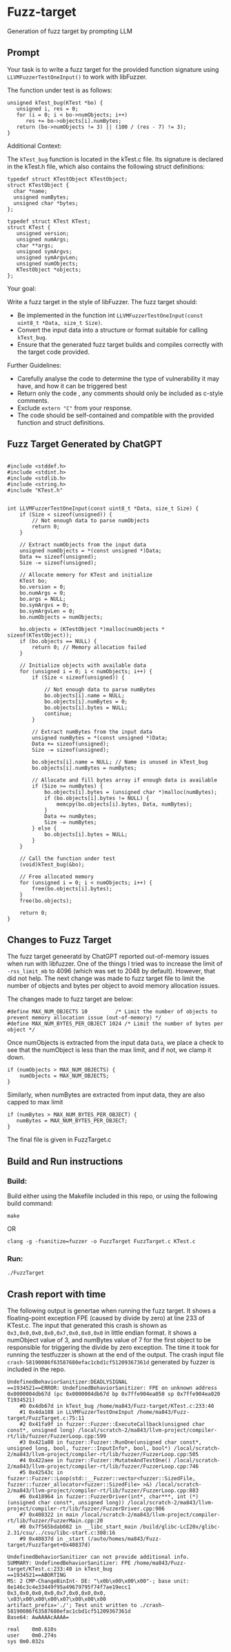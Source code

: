 # Fuzz-target
Generation of fuzz target by prompting LLM 

## Prompt
Your task is to write a fuzz target for the provided function signature using `LLVMFuzzerTestOneInput()` to work with libFuzzer.

The function under test is as follows:

```
unsigned kTest_bug(KTest *bo) {
   unsigned i, res = 0;
   for (i = 0; i < bo->numObjects; i++)
      res += bo->objects[i].numBytes;
   return (bo->numObjects != 3) || (100 / (res - 7) != 3);
}
```
     
Additional Context:

The `kTest_bug` function is located in the kTest.c file.
Its signature is declared in the kTest.h file, which also contains the following struct definitions:

```
typedef struct KTestObject KTestObject;
struct KTestObject {
  char *name;
  unsigned numBytes;
  unsigned char *bytes;
};

typedef struct KTest KTest;
struct KTest {
   unsigned version;
   unsigned numArgs;
   char **args;
   unsigned symArgvs;
   unsigned symArgvLen;
   unsigned numObjects;
   KTestObject *objects;
};
```

Your goal:   

Write a fuzz target in the style of libFuzzer. The fuzz target should:
- Be implemented in the function int `LLVMFuzzerTestOneInput(const uint8_t *Data, size_t Size)`.
- Convert the input data into a structure or format suitable for calling `kTest_bug`.
- Ensure that the generated fuzz target  builds and compiles correctly with the target code provided.

Further Guidelines:
- Carefully analyse the code to determine the type of vulnerability it may have, and how it can be triggered best 
- Return only the code , any comments should only be included as c-style comments.
- Exclude `extern "C"` from your response.
- The code should be self-contained and compatible with the provided function and struct definitions.

## Fuzz Target Generated by ChatGPT
```

#include <stddef.h>
#include <stdint.h>
#include <stdlib.h>
#include <string.h>
#include "KTest.h"


int LLVMFuzzerTestOneInput(const uint8_t *Data, size_t Size) {
    if (Size < sizeof(unsigned)) {
        // Not enough data to parse numObjects
        return 0;
    }

    // Extract numObjects from the input data
    unsigned numObjects = *(const unsigned *)Data;
    Data += sizeof(unsigned);
    Size -= sizeof(unsigned);

    // Allocate memory for KTest and initialize
    KTest bo;
    bo.version = 0;
    bo.numArgs = 0;
    bo.args = NULL;
    bo.symArgvs = 0;
    bo.symArgvLen = 0;
    bo.numObjects = numObjects;

    bo.objects = (KTestObject *)malloc(numObjects * sizeof(KTestObject));
    if (bo.objects == NULL) {
        return 0; // Memory allocation failed
    }

    // Initialize objects with available data
    for (unsigned i = 0; i < numObjects; i++) {
        if (Size < sizeof(unsigned)) {

            // Not enough data to parse numBytes
            bo.objects[i].name = NULL;
            bo.objects[i].numBytes = 0;
            bo.objects[i].bytes = NULL;
            continue;
        }

        // Extract numBytes from the input data
        unsigned numBytes = *(const unsigned *)Data;
        Data += sizeof(unsigned);
        Size -= sizeof(unsigned);

        bo.objects[i].name = NULL; // Name is unused in kTest_bug
        bo.objects[i].numBytes = numBytes;

        // Allocate and fill bytes array if enough data is available
        if (Size >= numBytes) {
            bo.objects[i].bytes = (unsigned char *)malloc(numBytes);
            if (bo.objects[i].bytes != NULL) {
                memcpy(bo.objects[i].bytes, Data, numBytes);
            }
            Data += numBytes;
            Size -= numBytes;
        } else {
            bo.objects[i].bytes = NULL;
        }
    }

    // Call the function under test
    (void)kTest_bug(&bo);

    // Free allocated memory
    for (unsigned i = 0; i < numObjects; i++) {
        free(bo.objects[i].bytes);
    }
    free(bo.objects);

    return 0;
}
```
## Changes to Fuzz Target 
The fuzz target geneeratd by ChatGPT reported out-of-memory issues when run with libfuzzer. One of the things I tried was to increase the limit of `-rss_limit_mb` to 4096 (which was set to 2048 by default). However, that did not help. The next change was made to fuzz target file to limit the number of objects and bytes per object to avoid memory allocation issues. 

The changes made to fuzz target are below:
```
#define MAX_NUM_OBJECTS 10         /* Limit the number of objects to prevent memory allocation issue (out-of-memory) */
#define MAX_NUM_BYTES_PER_OBJECT 1024 /* Limit the number of bytes per object */
```

Once numObjects is extracted from the input data `Data`, we place a check to see that the numObject is less than the max limit, and if not, we clamp it down.

```
if (numObjects > MAX_NUM_OBJECTS) {
    numObjects = MAX_NUM_OBJECTS;
}
```
Similarly, when numBytes are extracted from input data, they are also capped to max limit

```
if (numBytes > MAX_NUM_BYTES_PER_OBJECT) {
   numBytes = MAX_NUM_BYTES_PER_OBJECT;
}

```
The final file is given in FuzzTarget.c

## Build and Run instructions
### Build: 

Build either using the Makefile included in this repo, or using the following build command: 

```
make
```

OR


```
clang -g -fsanitize=fuzzer -o FuzzTarget FuzzTarget.c KTest.c
```

### Run: 

```
./FuzzTarget
```

## Crash report with time

The following output is genertae when running the fuzz target. It shows a floating-point exception FPE (caused by divide by zero) at line 233 of KTest.c. The input that generated this crash is shown as `0x3,0x0,0x0,0x0,0x7,0x0,0x0,0x0` in little endian format. it shows a numObject value of 3, and numBytes value of 7 for the first object to be responsible for triggering the divide by zero exception. The time it took for running the testfuzzer is shown at the end of the output. The crash input file `crash-58190086f63587680efac1cbd1cf51209367361d` generated by fuzzer is included in the repo. 
 
```
UndefinedBehaviorSanitizer:DEADLYSIGNAL
==1934521==ERROR: UndefinedBehaviorSanitizer: FPE on unknown address 0x0000004db67d (pc 0x0000004db67d bp 0x7ffe904ea050 sp 0x7ffe904ea020 T1934521)
    #0 0x4db67d in kTest_bug /home/ma843/Fuzz-target/KTest.c:233:40
    #1 0x4da188 in LLVMFuzzerTestOneInput /home/ma843/Fuzz-target/FuzzTarget.c:75:11
    #2 0x41fa9f in fuzzer::Fuzzer::ExecuteCallback(unsigned char const*, unsigned long) /local/scratch-2/ma843/llvm-project/compiler-rt/lib/fuzzer/FuzzerLoop.cpp:599
    #3 0x421a80 in fuzzer::Fuzzer::RunOne(unsigned char const*, unsigned long, bool, fuzzer::InputInfo*, bool, bool*) /local/scratch-2/ma843/llvm-project/compiler-rt/lib/fuzzer/FuzzerLoop.cpp:505
    #4 0x422aee in fuzzer::Fuzzer::MutateAndTestOne() /local/scratch-2/ma843/llvm-project/compiler-rt/lib/fuzzer/FuzzerLoop.cpp:746
    #5 0x42543c in fuzzer::Fuzzer::Loop(std::__Fuzzer::vector<fuzzer::SizedFile, fuzzer::fuzzer_allocator<fuzzer::SizedFile> >&) /local/scratch-2/ma843/llvm-project/compiler-rt/lib/fuzzer/FuzzerLoop.cpp:883
    #6 0x418964 in fuzzer::FuzzerDriver(int*, char***, int (*)(unsigned char const*, unsigned long)) /local/scratch-2/ma843/llvm-project/compiler-rt/lib/fuzzer/FuzzerDriver.cpp:906
    #7 0x408322 in main /local/scratch-2/ma843/llvm-project/compiler-rt/lib/fuzzer/FuzzerMain.cpp:20
    #8 0x7f565bdab082 in __libc_start_main /build/glibc-LcI20x/glibc-2.31/csu/../csu/libc-start.c:308:16
    #9 0x40837d in _start (/auto/homes/ma843/Fuzz-target/FuzzTarget+0x40837d)

UndefinedBehaviorSanitizer can not provide additional info.
SUMMARY: UndefinedBehaviorSanitizer: FPE /home/ma843/Fuzz-target/KTest.c:233:40 in kTest_bug
==1934521==ABORTING
MS: 2 CMP-ChangeBinInt- DE: "\x0b\x00\x00\x00"-; base unit: 8e146c3c4e33449f95a49679795f74f7ae19ecc1
0x3,0x0,0x0,0x0,0x7,0x0,0x0,0x0,
\x03\x00\x00\x00\x07\x00\x00\x00
artifact_prefix='./'; Test unit written to ./crash-58190086f63587680efac1cbd1cf51209367361d
Base64: AwAAAAcAAAA=

real	0m0.610s
user	0m0.274s
sys	0m0.032s
```

















 

